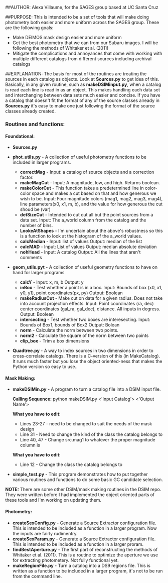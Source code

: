 ##AUTHOR:
Alexa Villaume, for the SAGES group based at UC Santa Cruz

##PURPOSE:
This is intended to be a set of tools that will make doing photometry both easier and more uniform across the SAGES group. These are the following
goals:
* Make DEIMOS mask design easier and more uniform
* Get the best photometry that we can from our Subaru images. I will be following the methods of Whitaker et al. (2011)
* Mitigate the complications and annoyances that come with working with multiple different catalogs from different sources including archival
  catalogs 


##EXPLANATION:
The basis for most of the routines are treating the sources in each catalog as objects. Look at **Sources.py** to get idea of this. Basically, in
any given routine, such as **makeDSIMinput.py**, when a catalog is read each line is read in as an object. This makes handling each data set and
interchanging between data sets much easier and concise. If you have a catalog that doesn't fit the format of any of the source classes already in
**Sources.py** it's easy to make one just following the format of the source classes already created.


### Routines and functions:

#### Foundational:

* **Sources.py**

* **phot_utils.py** - A collection of useful photometry functions to be included in larger programs.
    * **correctMag** - Input: a catalog of source objects and a correction factor.
    * **makeMagCut** - Input: A magnitude, low, and high. Returns boolean.
    * **makeColorCut** - This function takes a predetermined line in color-color space and makes a cut based on that and how generous we wish to
      be. Input: Four magnitude colors (mag1, mag2, mag3, mag4), line parameters(x0, x1, m, b), and the value for how generous the cut shoud be (var)
    * **detSizeCut** - Intended to cut out all but the point sources from a data set. Input: The a_world column from the catalog and the number of
      bins.
    * **LookeAtShapes** - I'm uncertain about the above's robustness so this is a function to look at the histogram of the a_world values. 
    * **calcMedian** - Input: list of values Output: median of the list 
    * **calcMAD** - Input: List of values Output: median absolute deviation
    * **nohHead** -  Input: A catalog Output: All the lines that aren't comments

* **geom_utils.pyt** - A collection of useful geometry functions to have on hand for larger programs
    * **calcY** - Input: x, m, b Output: y
    * **inBox** - Test whether a point is in a box. Input: Bounds of box (x0, x1, y0, y1), point coordinates(px, py) Output: Boolean
    * **makeRadiusCut** - Make cut on data for a given radius. Does not take into account projection effects. Input: Point coordinates (ra, dec) center coordinates (gal_ra, gal_dec), distance. All inputs in degress. Output: Boolean
    * **intersecting** - Test whether two boxes are interesecting. Input: Bounds of Box1, bounds of Box2 Output: Bolean 
    * **norm** - Calculate the norm between two points.
    * **norm2** - Calculate the square of the norm between two points
    * **clip_box** - Trim a box dimensions 

* **Quadtree.py** - A way to index sources in two dimensions in order to cross-correlate catalogs. There is a C-version of this (in MakeCatalog). It
  runs much faster but you lose the object oriented-ness that makes the Python version so easy to use.. 

#### Mask Making:

* **makeDSIMin.py** - A program to turn a catalog file into a DSIM input file.

    **Calling Sequence:** python makeDSIM.py <'Input Catalog'> <'Output Name'>

    **What you have to edit:** 
    * Lines 23-27 - need to be changed to suit the needs of the mask design
    * Line 31 - Need to change the kind of the class the catalog belongs to
    * Line 40, 47 - Change src.mag1 to whatever the proper magnitude column is


  **What you have to edit:**
  * Line 12 - Change the class the catalog belongs to

* **simple_test.py** - This program demonstrates how to put together various routines and functions to do some basic GC candidate selection. 

**NOTE:** There are some other DSIM/mask making routines in the DSIM repo. They were written before I had implemented the object oriented parts of
  these tools and I'm working on updating them.


#### Photometry:

* **createSexConfig.py** - Generate a Source Extractor configuration file. This is intended to be included as a function in a larger program. Now the
  inputs are fairly rudimentry.
* **createSexParam.py** - Generate a Source Extractor configuration file. This is intended to be included as a function in a larger proram.
* **findBestAperture.py** - The first part of reconstructing the methods of Whitaker et al. (2011). This is a routine to optimize the aperture we use
  for extracting photometery. Not fully functional yet.
* **makeRegionFile.py** - Turn a catalog into a DS9 regions file. This is written as a function to be included in a larger program, it's not to be run
  from the command line.
